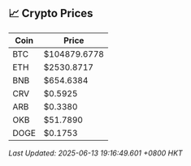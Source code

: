 ## 📈 Crypto Prices

| Coin | Price |
| ---- | ----- |
| BTC | $104879.6778 |
| ETH | $2530.8717 |
| BNB | $654.6384 |
| CRV | $0.5925 |
| ARB | $0.3380 |
| OKB | $51.7890 |
| DOGE | $0.1753 |

_Last Updated: 2025-06-13 19:16:49.601 +0800 HKT_